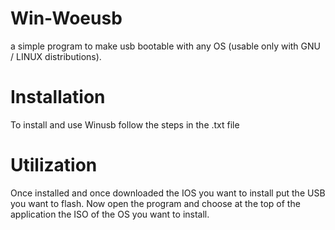 # Win-Woeusb
a simple program to make usb bootable with any OS (usable only with GNU / LINUX distributions).
# Installation
To install and use Winusb follow the steps in the .txt file 
# Utilization
Once installed and once downloaded the IOS you want to install put the USB you want to flash. Now open the program and choose at the top of the application the ISO of the OS you want to install.

